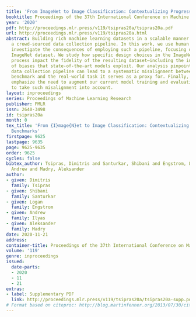 ```yaml
---
title: 'From ImageNet to Image Classification: Contextualizing Progress on Benchmarks'
booktitle: Proceedings of the 37th International Conference on Machine Learning
year: '2020'
pdf: http://proceedings.mlr.press/v119/tsipras20a/tsipras20a.pdf
url: http://proceedings.mlr.press/v119/tsipras20a.html
abstract: Building rich machine learning datasets in a scalable manner often necessitates
  a crowd-sourced data collection pipeline. In this work, we use human studies to
  investigate the consequences of employing such a pipeline, focusing on the popular
  ImageNet dataset. We study how specific design choices in the ImageNet creation
  process impact the fidelity of the resulting dataset—including the introduction
  of biases that state-of-the-art models exploit. Our analysis pinpoints how a noisy
  data collection pipeline can lead to a systematic misalignment between the resulting
  benchmark and the real-world task it serves as a proxy for. Finally, our findings
  emphasize the need to augment our current model training and evaluation toolkit
  to take such misalignment into account.
layout: inproceedings
series: Proceedings of Machine Learning Research
publisher: PMLR
issn: 2640-3498
id: tsipras20a
month: 0
tex_title: 'From {I}mage{N}et to Image Classification: Contextualizing Progress on
  Benchmarks'
firstpage: 9625
lastpage: 9635
page: 9625-9635
order: 9625
cycles: false
bibtex_author: Tsipras, Dimitris and Santurkar, Shibani and Engstrom, Logan and Ilyas,
  Andrew and Madry, Aleksander
author:
- given: Dimitris
  family: Tsipras
- given: Shibani
  family: Santurkar
- given: Logan
  family: Engstrom
- given: Andrew
  family: Ilyas
- given: Aleksander
  family: Madry
date: 2020-11-21
address: 
container-title: Proceedings of the 37th International Conference on Machine Learning
volume: '119'
genre: inproceedings
issued:
  date-parts:
  - 2020
  - 11
  - 21
extras:
- label: Supplementary PDF
  link: http://proceedings.mlr.press/v119/tsipras20a/tsipras20a-supp.pdf
# Format based on citeproc: http://blog.martinfenner.org/2013/07/30/citeproc-yaml-for-bibliographies/
---
```

